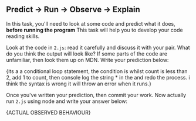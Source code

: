 ## Predict -> Run -> Observe -> Explain

In this task, you'll need to look at some code and predict what it does, **before running the program**
This task will help you to develop your code reading skills.

Look at the code in `2.js`: read it carefully and discuss it with your pair.
What do you think the output will look like?
If some parts of the code are unfamiliar, then look them up on MDN.
Write your prediction below:

{its a a conditional loop statement, the condition is whilst count is less than 2, add 1 to count, then console log the string \* in the
and redo the process. i think the syntax is wrong it will throw an error when it runs.}

Once you've written your prediction, then commit your work. Now actually run `2.js` using node and write your answer below:

{ACTUAL OBSERVED BEHAVIOUR}
